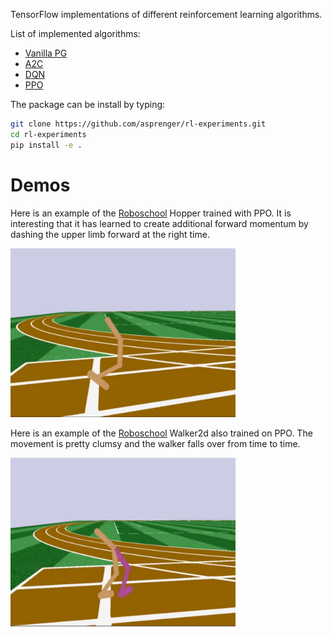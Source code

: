 
TensorFlow implementations of different reinforcement learning algorithms.

List of implemented algorithms:

- [Vanilla PG](rlexperiments/pg)
- [A2C](rlexperiments/a2c)
- [DQN](rlexperiments/dqn)
- [PPO](rlexperiments/ppo)

The package can be install by typing:

```bash
git clone https://github.com/asprenger/rl-experiments.git
cd rl-experiments
pip install -e .
```

# Demos

Here is an example of the [Roboschool](https://github.com/openai/roboschool) Hopper trained with PPO. It is interesting
that it has learned to create additional forward momentum by dashing the upper limb forward at the right time.

<a href="http://www.youtube.com/watch?v=SjIGbM5uqCY"><img src="images/RoboschoolHopper.png" width="360" height="270" target="_blank"/></a>

Here is an example of the [Roboschool](https://github.com/openai/roboschool) Walker2d also trained on PPO. The movement 
is pretty clumsy and the walker falls over from time to time.

<a href="http://www.youtube.com/watch?v=qmfJQRleo5A"><img src="images/RoboschoolWalker2d.png" width="360" height="270" target="_blank"/></a>
